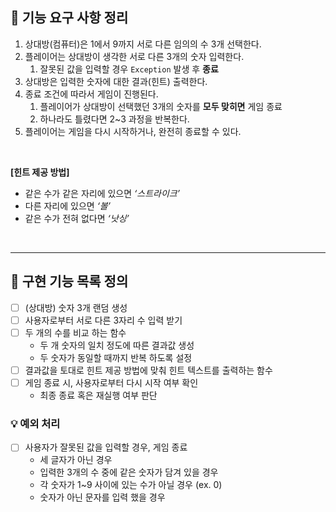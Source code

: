 ## 📍 기능 요구 사항 정리

1. 상대방(컴퓨터)은 1에서 9까지 서로 다른 임의의 수 3개 선택한다.
2. 플레이어는 상대방이 생각한 서로 다른 3개의 숫자 입력한다.
    1. 잘못된 값을 입력할 경우 `Exception` 발생 후 **종료**
3. 상대방은 입력한 숫자에 대한 결과(힌트) 출력한다.
4. 종료 조건에 따라서 게임이 진행된다.
    1. 플레이어가 상대방이 선택했던 3개의 숫자를 **모두 맞히면** 게임 종료
    2. 하나라도 틀렸다면 2~3 과정을 반복한다.
5. 플레이어는 게임을 다시 시작하거나, 완전히 종료할 수 있다.

<br>

**[힌트 제공 방법]**
- 같은 수가 같은 자리에 있으면 _‘스트라이크’_
- 다른 자리에 있으면 _‘볼’_
- 같은 수가 전혀 없다면 _‘낫싱’_

<br>

--- 

## 📍 구현 기능 목록 정의
-[ ] (상대방) 숫자 3개 랜덤 생성
-[ ] 사용자로부터 서로 다른 3자리 수 입력 받기
-[ ] 두 개의 수를 비교 하는 함수
    - 두 개 숫자의 일치 정도에 따른 결과값 생성
    - 두 숫자가 동일할 때까지 반복 하도록 설정
-[ ] 결과값을 토대로 힌트 제공 방법에 맞춰 힌트 텍스트를 출력하는 함수
-[ ] 게임 종료 시, 사용자로부터 다시 시작 여부 확인
    - 최종 종료 혹은 재실행 여부 판단

### 💡️ 예외 처리
 -[ ] 사용자가 잘못된 값을 입력할 경우, 게임 종료
      - 세 글자가 아닌 경우
      - 입력한 3개의 수 중에 같은 숫자가 담겨 있을 경우
      - 각 숫자가 1~9 사이에 있는 수가 아닐 경우 (ex. 0)
      - 숫자가 아닌 문자를 입력 했을 경우